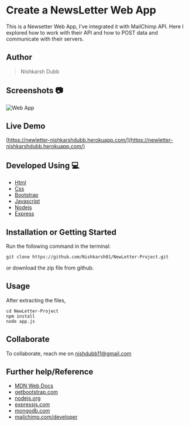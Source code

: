 # Create a NewsLetter Web App  
This is a Newsetter Web App, I've integrated it with MailChimp API. Here I explored how to work with their API and how to POST data and communicate with their servers.

## Author 
> Nishkarsh Dubb

## Screenshots 📷
![Web App]()

## Live Demo 

 [https://newletter-nishkarshdubb.herokuapp.com/](https://newletter-nishkarshdubb.herokuapp.com/)

## Developed Using 💻

+ [Html](https://developer.mozilla.org/en-US/docs/Web/HTML)
+ [Css](https://developer.mozilla.org/en-US/docs/Web/CSS)
+ [Bootstrap](https://getbootstrap.com/)
+ [Javascript](https://developer.mozilla.org/en-US/docs/Web/javascript)
+ [Nodejs](https://nodejs.org/en/)
+ [Express](http://expressjs.com/)


## Installation or Getting Started

Run the following command in the terminal:

	git clone https://github.com/Nishkarsh01/NewLetter-Project.git
or download the zip file from github.
    

## Usage
After extracting the files,

    cd NewLetter-Project
    npm install 
    node app.js

## Collaborate
To collaborate, reach me on [nishdubb11@gmail.com]()

## Further help/Reference

+ [MDN Web Docs](https://developer.mozilla.org/en-US/)
+ [getbootstrap.com](https://getbootstrap.com/)
+ [nodejs.org](https://nodejs.org/en/)
+ [expressjs.com](http://expressjs.com/)
+ [mongodb.com](https://www.mongodb.com/)
+ [mailchimp.com/developer](https://mailchimp.com/developer/)


    





